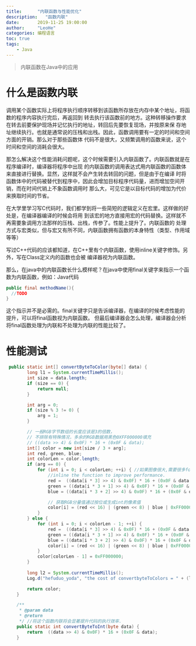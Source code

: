 ```yaml
---
title:      "内联函数与性能优化"
description:   "函数内联"
date:       2019-11-25 19:00:00
author:     "LeoHe"
categories: 编程语言
toc: true
tags:
    - Java
---
```




> 内联函数在Java中的应用

<!-- more --> 

# 什么是函数内联

调用某个函数实际上将程序执行顺序转移到该函数所存放在内存中某个地址，将函数的程序内容执行完后，再返回到
转去执行该函数前的地方。这种转移操作要求在转去前要保护现场并记忆执行的地址，转回后先要恢复现场，并按原来保
存地址继续执行。也就是通常说的压栈和出栈。因此，函数调用要有一定的时间和空间方面的开销。那么对于那些函数体
代码不是很大，又频繁调用的函数来说，这个时间和空间的消耗会很大。

  那怎么解决这个性能消耗问题呢，这个时候需要引入内联函数了。内联函数就是在程序编译时，编译器将程序中出现
的内联函数的调用表达式用内联函数的函数体来直接进行替换。显然，这样就不会产生转去转回的问题，但是由于在编译
时将函数体中的代码被替代到程序中，因此会增加目标程序代码量，进而增加空间开销，而在时间代销上不象函数调用时
那么大，可见它是以目标代码的增加为代价来换取时间的节省。

  在大学里学习写C代码时，我们都学到将一些简短的逻辑定义在宏里。这样做的好处是，在编译器编译的时候会将用
到该宏的地方直接用宏的代码替换。这样就不再需要象调用方法那样的压栈、出栈，传参了。性能上提升了。内联函数的
处理方式与宏类似，但与宏又有所不同，内联函数拥有函数的本身特性（类型、作用域等等）

  写过C++代码的应该都知道，在C++里有个内联函数，使用inline关键字修饰。另外，写在Class定义内的函数也会被
编译器视为内联函数。

那么，在java中的内联函数长什么模样呢？在java中使用final关键字来指示一个函数为内联函数，例如：Java代码 

```java
public final methodName(){
  //TODO 
}
```



  这个指示并不是必需的。final关键字只是告诉编译器，在编译的时候考虑性能的提升，可以将final函数视为内联函数。
但最后编译器会怎么处理，编译器会分析将final函数处理为内联和不处理为内联的性能比较了。



# 性能测试

```java
 public static int[] convertByteToColor(byte[] data) {
        long l1 = System.currentTimeMillis();
        int size = data.length;
        if (size == 0) {
            return null;
        }

        int arg = 0;
        if (size % 3 != 0) {
            arg = 1;
        }

        // 一般RGB字节数组的长度应该是3的倍数，
        // 不排除有特殊情况，多余的RGB数据用黑色0XFF000000填充
        // ((data >> 4) & 0x0F) * 16 + (0x0F & data);
        int[] color = new int[size / 3 + arg];
        int red, green, blue;
        int colorLen = color.length;
        if (arg == 0) {
            for (int i = 0; i < colorLen; ++i) { //如果图像很大,需要很多for循环,内联convertByteToInt将会提升很大效率.
                //inline the function to improve performance.
                red =  ((data[i * 3] >> 4) & 0x0F) * 16 + (0x0F & data[i * 3]);
                green = ((data[i * 3 + 1] >> 4) & 0x0F) * 16 + (0x0F & data[i * 3 + 1]);
                blue = ((data[i * 3 + 2] >> 4) & 0x0F) * 16 + (0x0F & data[i * 3 + 2]);

                // 获取RGB分量值通过按位或生成int的像素值
                color[i] = (red << 16) | (green << 8) | blue | 0xFF000000;
            }
        } else {
            for (int i = 0; i < colorLen - 1; ++i) {
                red =  ((data[i * 3] >> 4) & 0x0F) * 16 + (0x0F & data[i * 3]);
                green = ((data[i * 3 + 1] >> 4) & 0x0F) * 16 + (0x0F & data[i * 3 + 1]);
                blue = ((data[i * 3 + 2] >> 4) & 0x0F) * 16 + (0x0F & data[i * 3 + 2]);
                color[i] = (red << 16) | (green << 8) | blue | 0xFF000000;
            }
            color[colorLen - 1] = 0xFF000000;
        }
        
        long l2 = System.currentTimeMillis();
        Log.d("hefuduo_yoda", "the cost of convertbyteToColors = " + (l2 -l1));

        return color;
    }

    /**
     * @param data
     * @return
     */ //将这个函数内联将会显著提升代码的执行效率.
    public static int convertByteToInt(byte data) {
        return  ((data >> 4) & 0x0F) * 16 + (0x0F & data);
    }
```

